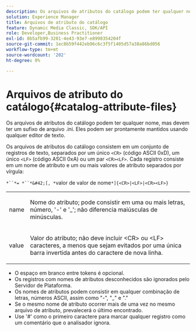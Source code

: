 ```yaml
---
description: Os arquivos de atributos do catálogo podem ter qualquer nome, mas devem ter um sufixo de arquivo .ini. Eles podem ser prontamente mantidos usando qualquer editor de texto.
solution: Experience Manager
title: Arquivos de atributo do catálogo
feature: Dynamic Media Classic, SDK/API
role: Developer,Business Practitioner
exl-id: 8b5afb99-3201-4e43-93e7-e8998354204f
source-git-commit: 1ec8b59f442eb96c6c3f5f1405d57a38a86bd056
workflow-type: tm+mt
source-wordcount: '202'
ht-degree: 0%

---
```


# Arquivos de atributo do catálogo{#catalog-attribute-files}

Os arquivos de atributos do catálogo podem ter qualquer nome, mas devem ter um sufixo de arquivo .ini. Eles podem ser prontamente mantidos usando qualquer editor de texto.

Os arquivos de atributos do catálogo consistem em um conjunto de registros de texto, separados por um único `<CR>` (código ASCII 0xD), um único `<LF>` (código ASCII 0xA) ou um par `<CR><LF>`. Cada registro consiste em um nome de atributo e um ou mais valores de atributo separados por vírgula:

`*``*= *``*&#42;[, *`valor de valor de nome`*]{<CR>|<LF>|<CR><LF>}`

<table id="simpletable_8454AD549FDA421BA1469CDA44132773"> 
 <tr class="strow"> 
  <td class="stentry"> <p> <span class="codeph"> <span class="varname"> name  </span> </span> </p> </td> 
  <td class="stentry"> <p>Nome do atributo; pode consistir em uma ou mais letras, número, '-' e '_'; não diferencia maiúsculas de minúsculas. </p> </td> 
 </tr> 
 <tr class="strow"> 
  <td class="stentry"> <p> <span class="codeph"> <span class="varname"> value  </span> </span> </p> </td> 
  <td class="stentry"> <p>Valor do atributo; não deve incluir <span class="codeph"> &lt;CR&gt; </span> ou <span class="codeph"> &lt;LF&gt; </span> caracteres, a menos que sejam evitados por uma única barra invertida antes do caractere de nova linha. </p> </td> 
 </tr> 
</table>

* O espaço em branco entre tokens é opcional.
* Os registros com nomes de atributos desconhecidos são ignorados pelo Servidor de Plataforma.
* Os nomes de atributos podem consistir em qualquer combinação de letras, números ASCII, assim como &quot;-&quot;, &quot;_&quot; e &quot;.&quot;
* Se o mesmo nome de atributo ocorrer mais de uma vez no mesmo arquivo de atributo, prevalecerá o último encontrado.
* Use &#39;#&#39; como o primeiro caractere para marcar qualquer registro como um comentário que o analisador ignora.
